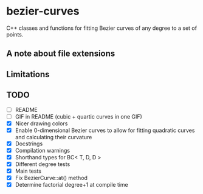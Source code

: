 # bezier-curves
C++ classes and functions for fitting Bezier curves of any degree to a set of points.



## A note about file extensions


## Limitations


## TODO
- [ ] README
- [ ] GIF in README (cubic + quartic curves in one GIF)
- [X] Nicer drawing colors
- [X] Enable 0-dimensional Bezier curves to allow for fitting quadratic curves and calculating their curvature
- [X] Docstrings
- [X] Compilation warnings
- [X] Shorthand types for BC< T, D, D >
- [X] Different degree tests
- [X] Main tests
- [X] Fix BezierCurve::at() method
- [X] Determine factorial degree+1 at compile time